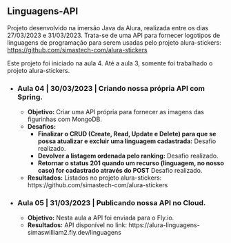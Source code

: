 ## Linguagens-API

Projeto desenvolvido na imersão Java da Alura, realizada entre os dias 27/03/2023 e 31/03/2023. Trata-se de uma API para fornecer logotipos de linguagens de programação para serem usadas pelo projeto alura-stickers: https://github.com/simastech-com/alura-stickers

Este projeto foi iniciado na aula 4. Até a aula 3, somente foi trabalhado o projeto alura-stickers.

<ul>
    <li>
        <h3>Aula 04 | 30/03/2023 | Criando nossa própria API com Spring.</h3>
        <ul>
            <li>
                <b>Objetivo:</b> Criar uma API própria para fornecer as imagens das figurinhas com MongoDB.
            </li>
			<li>
            <b>Desafios:</b>
                <ul>
                    <li>
                        <b>Finalizar o CRUD (Create, Read, Update e Delete) para que se possa atualizar e excluir uma linguagem cadastrada:</b> Desafio realizado.
                    </li>
                    <li>
                        <b>Devolver a listagem ordenada pelo ranking:</b> Desafio realizado.
                    </li>
                    <li>
                        <b>Retornar o status 201 quando um recurso (linguagem, no nosso caso) for cadastrado através do POST</b> Desafio realizado.
                    </li>
                </ul>
            </li>
			<li>
				<b>Resultados:</b> Listados no projeto alura-stickers: https://github.com/simastech-com/alura-stickers 
            </li>
        </ul>
    </li>
    <li>
        <h3>Aula 05 | 31/03/2023 | Publicando nossa API no Cloud.</h3>
        <ul>
            <li>
                <b>Objetivo:</b> Nesta aula a API foi enviada para o Fly.io. 
            </li>
			<li>
				<b>Resultados:</b> API disponível no link: https://alura-linguagens-simaswilliam2.fly.dev/linguagens
            </li>
        </ul>
    </li>
</ul>